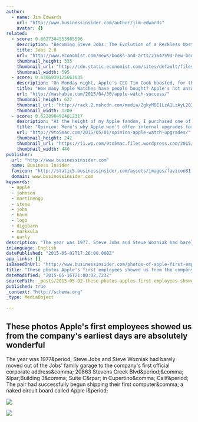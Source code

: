 ```yaml
---
author:
  - name: Jim Edwards
    url: "http://www.businessinsider.com/author/jim-edwards"
    avatar: {}
related:
  - score: 0.6627304553985596
    description: "Becoming Steve Jobs: The Evolution of a Reckless Upstart into a Visionary Leader. By Brent Schlender and Rick Tetzeli. Crown Business; 464 pages; $30. Sceptre; £25. \"NEAR-DEATH experiences can help one see more clearly sometimes,\" said Steve Jobs. He was speaking about struggling companies. Yet he could easily have been talking about his own life."
    title: Jobs 2.0
    url: "http://www.economist.com/news/books-and-arts/21647593-new-book-attempts-reconstruct-one-worlds-most-celebrated-inventors-jobs-20"
    thumbnail_height: 335
    thumbnail_url: "http://cdn.static-economist.com/sites/default/files/images/print-edition/20150404_BKP001_0.jpg"
    thumbnail_width: 595
  - score: 0.6306939125061035
    description: "On Monday night, Apple's CEO Tim Cook boasted, for the first time, about the Apple Watch. He touted the 3,500 apps now available for the device and bragged about the \"overwhelmingly positive\" response to the new line of smartwatches. He even said Apple may have misjudged the higher-than-expected demand for certain models and watch bands."
    title: "How many Apple Watches have people bought? Apple's not answering."
    url: "http://mashable.com/2015/04/30/apple-watch-success/"
    thumbnail_height: 627
    thumbnail_url: "http://rack.2.mshcdn.com/media/ZgkyMDE1LzA1LzAyL2Q2L2FwcGxld2F0Y2gyLjliMzdiLmpwZwpwCXRodW1iCTEyMDB4NjI3IwplCWpwZw/6f09ab1f/be6/apple-watch2.jpg"
    thumbnail_width: 1200
  - score: 0.6228964924812317
    description: "At the height of my Apple fandom, I purchased one of the company's most iconic and quixotic designs: a used Power Mac G4 Cube, the beautiful floating computer Apple initially described as \"revolutionary\" before putting it on ice - Apple's words - less than a year later."
    title: "Opinion: Here's why Apple won't offer internal upgrades for the Apple Watch"
    url: "http://9to5mac.com/2015/05/01/opinion-apple-watch-upgrades/"
    thumbnail_height: 242
    thumbnail_url: "https://i1.wp.com/9to5mac.files.wordpress.com/2015/05/g4cube.jpg?fit=440%2C330"
    thumbnail_width: 440
publisher:
  url: "http://www.businessinsider.com"
  name: Business Insider
  favicon: "http://static5.businessinsider.com/assets/images/faviconBI.ico"
  domain: www.businessinsider.com
keywords:
  - apple
  - johnson
  - martinengo
  - steve
  - jobs
  - baum
  - logo
  - digibarn
  - markkula
  - early
description: "The year was 1977. Steve Jobs and Steve Wozniak had barely moved out of the Jobs' family garage to the company's first official corporate address, 20863 Stevens Creek Blvd., (Building 3, Suite C) in Cupertino, Calif. The pair had successfully begun shipping their first computer, a naked circuit board called Apple I."
inLanguage: English
datePublished: "2015-05-02T17:26:00.000Z"
app_links: []
isBasedOnUrl: "http://www.businessinsider.com/photos-of-apple-first-employees-offices-2015-5"
title: "These photos Apple's first employees showed us from the company's earliest days are absolutely wonderful"
dateModified: "2015-05-16T21:00:02.723Z"
sourcePath: _posts/2015-05-02-these-photos-apples-first-employees-showed-us-from-the-comp.md
published: true
_context: "http://schema.org"
_type: MediaObject

---
```

<article style=""><h1>These photos Apple's first employees showed us from the company's earliest days are absolutely wonderful</h1><p>The year was 1977&amp;period; Steve Jobs and Steve Wozniak had barely moved out of the Jobs' family garage to the company's first official corporate address&amp;comma; 20863 Stevens Creek Blvd&amp;period;&amp;comma; &amp;lpar;Building 3&amp;comma; Suite C&amp;rpar; in Cupertino&amp;comma; Calif&amp;period; The pair had successfully begun shipping their first computer&amp;comma; a naked circuit board called Apple I&amp;period;</p><img src="http://static3.businessinsider.com/image/5543aa1b69beddea1801cee1-1000-750/9-sherry-livingston-was-the-right-hand-for-apples-first-ceo-1.jpg" /></article>

![](http://the-grid-user-content.s3-us-west-2.amazonaws.com/ed80eaa6-38d5-406a-9c24-0a0f548e1922.jpg)